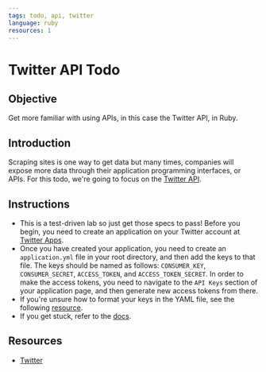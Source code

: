 ```yaml
---
tags: todo, api, twitter
language: ruby
resources: 1
---
```


# Twitter API Todo

## Objective

Get more familiar with using APIs, in this case the Twitter API, in Ruby.

## Introduction

Scraping sites is one way to get data but many times, companies will expose more data through their application programming interfaces, or APIs. For this todo, we're going to focus on the [Twitter API](https://dev.twitter.com/docs/api/1.1).

## Instructions
* This is a test-driven lab so just get those specs to pass! Before you begin, you need to create an application on your Twitter account at [Twitter Apps](https://apps.twitter.com/).
* Once you have created your application, you need to create an `application.yml` file in your root directory, and then add the keys to that file. The keys should be named as follows: `CONSUMER_KEY`, `CONSUMER_SECRET`, `ACCESS_TOKEN`, and `ACCESS_TOKEN_SECRET`. In order to make the access tokens, you need to navigate to the `API Keys` section of your application page, and then generate new access tokens from there.
* If you're unsure how to format your keys in the YAML file, see the following [resource](http://docs.ansible.com/YAMLSyntax.html).
* If you get stuck, refer to the [docs](https://dev.twitter.com/docs/api/1.1).

## Resources
* [Twitter](https://dev.twitter.com/)
